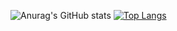 ![Anurag's GitHub stats](https://github-readme-stats.vercel.app/api?username=GabrielPicanco&show_icons=true&theme=maroongold)
[![Top Langs](https://github-readme-stats.vercel.app/api/top-langs/?username=GabrielPicanco&layout=donut)](https://github.com/GabrielPicanco/github-readme-stats)
